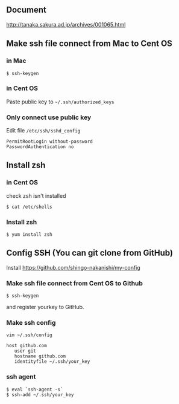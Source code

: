 ## Document
http://tanaka.sakura.ad.jp/archives/001065.html


## Make ssh file connect from Mac to Cent OS
### in Mac
```
$ ssh-keygen
```

### in Cent OS
Paste public key to `~/.ssh/authorized_keys`

### Only connect use public key
Edit file `/etc/ssh/sshd_config`
```
PermitRootLogin without-password
PasswordAuthentication no
```

## Install zsh
### in Cent OS
check zsh isn't installed

```
$ cat /etc/shells
```

### Install zsh
```
$ yum install zsh
```

## Config SSH (You can git clone from GitHub)
Install https://github.com/shingo-nakanishi/my-config
### Make ssh file connect from Cent OS to Github
```
$ ssh-keygen
```
and register yourkey to GitHub.

### Make ssh config
```
vim ~/.ssh/config

host github.com
   user git
   hostname github.com
   identityfile ~/.ssh/your_key
```

### ssh agent
```
$ eval `ssh-agent -s`
$ ssh-add ~/.ssh/your_key
```

